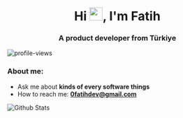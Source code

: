 <h1 align="center">Hi <img src="https://raw.githubusercontent.com/MartinHeinz/MartinHeinz/master/wave.gif" width="30px">, I'm Fatih</h1>

<h3 align="center">A product developer from Türkiye</h3>

<img src="https://komarev.com/ghpvc/?username=0fatihyildiz&style=for-the-badge" alt="profile-views" />

<h3 align="left">About me:</h3>

- Ask me about **kinds of every software things**
- How to reach me: **0fatihdev@gmail.com**

<img alt="Github Stats" src="https://github-readme-stats.vercel.app/api/?username=0fatihyildiz&show_icons=true&title_color=fff&icon_color=79ff97&text_color=9f9f9f&bg_color=151515&hide=contribs,commits" />
